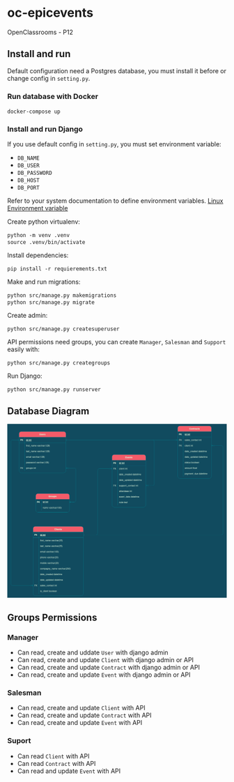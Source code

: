 # oc-epicevents

OpenClassrooms - P12

## Install and run

Default configuration need a Postgres database, you must install it before or change config in `setting.py`.

### Run database with Docker

```shell
docker-compose up
```


### Install and run Django

If you use default config in `setting.py`, you must set environment variable:
- `DB_NAME`
- `DB_USER`
- `DB_PASSWORD`
- `DB_HOST`
- `DB_PORT`

Refer to your system documentation to define environment variables.
[Linux Environment variable](https://wiki.archlinux.org/title/Environment_variables#Per_user)


Create python virtualenv:
```shell
python -m venv .venv
source .venv/bin/activate
```

Install dependencies:
```shell
pip install -r requierements.txt
```

Make and run migrations:
```shell
python src/manage.py makemigrations
python src/manage.py migrate
```

Create admin:
```shell
python src/manage.py createsuperuser
```

API permissions need groups, you can create `Manager`, `Salesman` and `Support`
easily with:
```shell
python src/manage.py creategroups
```

Run Django:
```
python src/manage.py runserver
```

## Database Diagram

<img src="./erd.png"/>


## Groups Permissions


### Manager

- Can read, create and uddate `User` with django admin
- Can read, create and update `Client` with django admin or API
- Can read, create and update `Contract` with django admin or API
- Can read, create and update `Event` with django admin or API


### Salesman

- Can read, create and update `Client` with API
- Can read, create and update `Contract` with API
- Can read, create and update `Event` with API


### Suport

- Can read `Client` with API
- Can read `Contract` with API
- Can read and update `Event` with API
